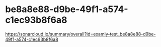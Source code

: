 # be8a8e88-d9be-49f1-a574-c1ec93b8f6a8
https://sonarcloud.io/summary/overall?id=examly-test_be8a8e88-d9be-49f1-a574-c1ec93b8f6a8
